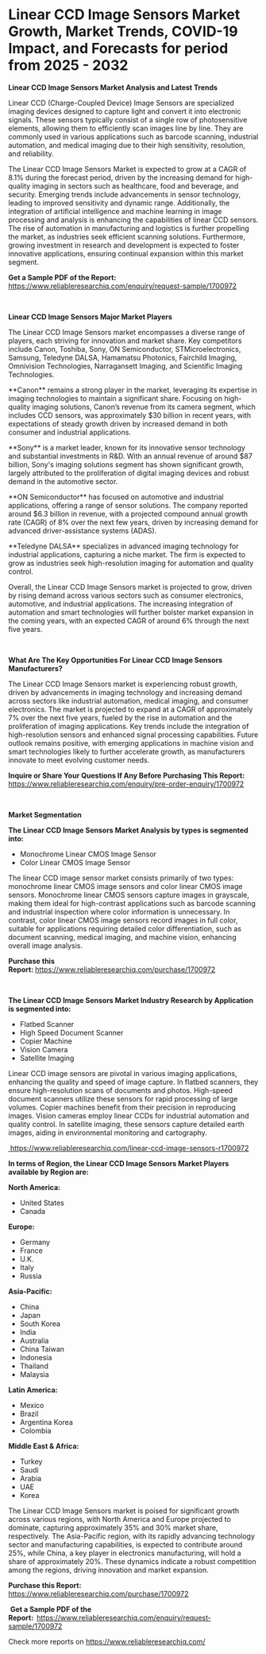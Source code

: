 <p><h1>Linear CCD Image Sensors Market Growth, Market Trends, COVID-19 Impact, and Forecasts for period from 2025 - 2032</h1></p><p><strong>Linear CCD Image Sensors Market Analysis and Latest Trends</strong></p>
<p><p>Linear CCD (Charge-Coupled Device) Image Sensors are specialized imaging devices designed to capture light and convert it into electronic signals. These sensors typically consist of a single row of photosensitive elements, allowing them to efficiently scan images line by line. They are commonly used in various applications such as barcode scanning, industrial automation, and medical imaging due to their high sensitivity, resolution, and reliability.</p><p>The Linear CCD Image Sensors Market is expected to grow at a CAGR of 8.1% during the forecast period, driven by the increasing demand for high-quality imaging in sectors such as healthcare, food and beverage, and security. Emerging trends include advancements in sensor technology, leading to improved sensitivity and dynamic range. Additionally, the integration of artificial intelligence and machine learning in image processing and analysis is enhancing the capabilities of linear CCD sensors. The rise of automation in manufacturing and logistics is further propelling the market, as industries seek efficient scanning solutions. Furthermore, growing investment in research and development is expected to foster innovative applications, ensuring continual expansion within this market segment.</p></p>
<p><strong>Get a Sample PDF of the Report:&nbsp;</strong> <a href="https://www.reliableresearchiq.com/enquiry/request-sample/1700972?utm_campaign=1140&utm_medium=2&utm_source=Github&utm_content=ia&utm_term=09012025&utm_id=linear-ccd-image-sensors">https://www.reliableresearchiq.com/enquiry/request-sample/1700972</a></p>
<p>&nbsp;</p>
<p><strong>Linear CCD Image Sensors Major Market Players</strong></p>
<p><p>The Linear CCD Image Sensors market encompasses a diverse range of players, each striving for innovation and market share. Key competitors include Canon, Toshiba, Sony, ON Semiconductor, STMicroelectronics, Samsung, Teledyne DALSA, Hamamatsu Photonics, Fairchild Imaging, Omnivision Technologies, Narragansett Imaging, and Scientific Imaging Technologies.</p><p>**Canon** remains a strong player in the market, leveraging its expertise in imaging technologies to maintain a significant share. Focusing on high-quality imaging solutions, Canon’s revenue from its camera segment, which includes CCD sensors, was approximately $30 billion in recent years, with expectations of steady growth driven by increased demand in both consumer and industrial applications.</p><p>**Sony** is a market leader, known for its innovative sensor technology and substantial investments in R&D. With an annual revenue of around $87 billion, Sony's imaging solutions segment has shown significant growth, largely attributed to the proliferation of digital imaging devices and robust demand in the automotive sector.</p><p>**ON Semiconductor** has focused on automotive and industrial applications, offering a range of sensor solutions. The company reported around $6.3 billion in revenue, with a projected compound annual growth rate (CAGR) of 8% over the next few years, driven by increasing demand for advanced driver-assistance systems (ADAS).</p><p>**Teledyne DALSA** specializes in advanced imaging technology for industrial applications, capturing a niche market. The firm is expected to grow as industries seek high-resolution imaging for automation and quality control.</p><p>Overall, the Linear CCD Image Sensors market is projected to grow, driven by rising demand across various sectors such as consumer electronics, automotive, and industrial applications. The increasing integration of automation and smart technologies will further bolster market expansion in the coming years, with an expected CAGR of around 6% through the next five years.</p></p>
<p>&nbsp;</p>
<p><strong>What Are The Key Opportunities For Linear CCD Image Sensors Manufacturers?</strong></p>
<p><p>The Linear CCD Image Sensors market is experiencing robust growth, driven by advancements in imaging technology and increasing demand across sectors like industrial automation, medical imaging, and consumer electronics. The market is projected to expand at a CAGR of approximately 7% over the next five years, fueled by the rise in automation and the proliferation of imaging applications. Key trends include the integration of high-resolution sensors and enhanced signal processing capabilities. Future outlook remains positive, with emerging applications in machine vision and smart technologies likely to further accelerate growth, as manufacturers innovate to meet evolving customer needs.</p></p>
<p><strong>Inquire or Share Your Questions If Any Before Purchasing This Report:</strong> <a href="https://www.reliableresearchiq.com/enquiry/pre-order-enquiry/1700972?utm_campaign=1140&utm_medium=2&utm_source=Github&utm_content=ia&utm_term=09012025&utm_id=linear-ccd-image-sensors">https://www.reliableresearchiq.com/enquiry/pre-order-enquiry/1700972</a></p>
<p>&nbsp;</p>
<p><strong>Market Segmentation</strong></p>
<p><strong>The Linear CCD Image Sensors Market Analysis by types is segmented into:</strong></p>
<p><ul><li>Monochrome Linear CMOS Image Sensor</li><li>Color Linear CMOS Image Sensor</li></ul></p>
<p><p>The linear CCD image sensor market consists primarily of two types: monochrome linear CMOS image sensors and color linear CMOS image sensors. Monochrome linear CMOS sensors capture images in grayscale, making them ideal for high-contrast applications such as barcode scanning and industrial inspection where color information is unnecessary. In contrast, color linear CMOS image sensors record images in full color, suitable for applications requiring detailed color differentiation, such as document scanning, medical imaging, and machine vision, enhancing overall image analysis.</p></p>
<p><strong>Purchase this Report:&nbsp;</strong><a href="https://www.reliableresearchiq.com/purchase/1700972?utm_campaign=1140&utm_medium=2&utm_source=Github&utm_content=ia&utm_term=09012025&utm_id=linear-ccd-image-sensors">https://www.reliableresearchiq.com/purchase/1700972</a></p>
<p>&nbsp;</p>
<p><strong>The Linear CCD Image Sensors Market Industry Research by Application is segmented into:</strong></p>
<p><ul><li>Flatbed Scanner</li><li>High Speed Document Scanner</li><li>Copier Machine</li><li>Vision Camera</li><li>Satellite Imaging</li></ul></p>
<p><p>Linear CCD image sensors are pivotal in various imaging applications, enhancing the quality and speed of image capture. In flatbed scanners, they ensure high-resolution scans of documents and photos. High-speed document scanners utilize these sensors for rapid processing of large volumes. Copier machines benefit from their precision in reproducing images. Vision cameras employ linear CCDs for industrial automation and quality control. In satellite imaging, these sensors capture detailed earth images, aiding in environmental monitoring and cartography.</p></p>
<p><a href="https://www.reliableresearchiq.com/linear-ccd-image-sensors-r1700972?utm_campaign=1140&utm_medium=2&utm_source=Github&utm_content=ia&utm_term=09012025&utm_id=linear-ccd-image-sensors">&nbsp;https://www.reliableresearchiq.com/linear-ccd-image-sensors-r1700972</a></p>
<p><strong>In terms of Region, the Linear CCD Image Sensors Market Players available by Region are:</strong></p>
<p>
    <p> <strong> North America: </strong>
        <ul>
            <li>United States</li>
            <li>Canada</li>
        </ul>
        </p> 
    <p> <strong> Europe: </strong>
        <ul>
            <li>Germany</li>
            <li>France</li>
            <li>U.K.</li>
            <li>Italy</li>
            <li>Russia</li>
        </ul>
        </p> 
    <p> <strong> Asia-Pacific: </strong>
        <ul>
            <li>China</li>
            <li>Japan</li>
            <li>South Korea</li>
            <li>India</li>
            <li>Australia</li>
            <li>China Taiwan</li>
            <li>Indonesia</li>
            <li>Thailand</li>
            <li>Malaysia</li>
        </ul>
        </p> 
    <p> <strong> Latin America: </strong>
        <ul>
            <li>Mexico</li>
            <li>Brazil</li>
            <li>Argentina Korea</li>
            <li>Colombia</li>
        </ul>
        </p> 
    <p> <strong> Middle East & Africa: </strong>
        <ul>
            <li>Turkey</li>
            <li>Saudi</li>
            <li>Arabia</li>
            <li>UAE</li>
            <li>Korea</li>
        </ul>
    </p>
    </p>
<p><p>The Linear CCD Image Sensors market is poised for significant growth across various regions, with North America and Europe projected to dominate, capturing approximately 35% and 30% market share, respectively. The Asia-Pacific region, with its rapidly advancing technology sector and manufacturing capabilities, is expected to contribute around 25%, while China, a key player in electronics manufacturing, will hold a share of approximately 20%. These dynamics indicate a robust competition among the regions, driving innovation and market expansion.</p></p>
<p><strong>Purchase this Report: </strong><a href="https://www.reliableresearchiq.com/purchase/1700972?utm_campaign=1140&utm_medium=2&utm_source=Github&utm_content=ia&utm_term=09012025&utm_id=linear-ccd-image-sensors">https://www.reliableresearchiq.com/purchase/1700972</a></p>
<p>&nbsp;<strong>Get a Sample PDF of the Report:&nbsp;&nbsp;</strong><a href="https://www.reliableresearchiq.com/enquiry/request-sample/1700972?utm_campaign=1140&utm_medium=2&utm_source=Github&utm_content=ia&utm_term=09012025&utm_id=linear-ccd-image-sensors">https://www.reliableresearchiq.com/enquiry/request-sample/1700972</a></p>
<p><strong></strong></p>
<p>Check more reports on <a href="https://www.reliableresearchiq.com/?utm_campaign=1140&utm_medium=2&utm_source=Github&utm_content=ia&utm_term=09012025&utm_id=linear-ccd-image-sensors">https://www.reliableresearchiq.com/</a></p>